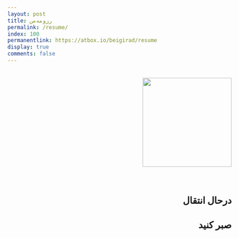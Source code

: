 ```yaml
---
layout: post
title: رزومه‌من
permalink: /resume/
index: 100
permanentlink: https://atbox.io/beigirad/resume
display: true
comments: false
---
```

<div style="text-align: right">

<br/>

<img src="http://taesenghong.com/page-under-construction.png" style="width:200px;height:auto;"/>

<br/>
<br/>
<br/>

<h2>درحال انتقال</h2>
<h2>صبر کنید</h2>
<br/>

</div>